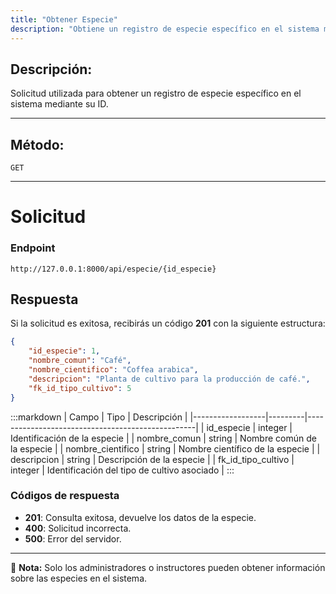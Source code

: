 ```yaml
---
title: "Obtener Especie"
description: "Obtiene un registro de especie específico en el sistema mediante su ID."
---
```


## Descripción:
Solicitud utilizada para obtener un registro de especie específico en el sistema mediante su ID.

---

## Método: 
```
GET
```
---

# **Solicitud**

### **Endpoint**
```
http://127.0.0.1:8000/api/especie/{id_especie}
```

## **Respuesta**

Si la solicitud es exitosa, recibirás un código **201** con la siguiente estructura:

```json
{
    "id_especie": 1,
    "nombre_comun": "Café",
    "nombre_cientifico": "Coffea arabica",
    "descripcion": "Planta de cultivo para la producción de café.",
    "fk_id_tipo_cultivo": 5
}
```

:::markdown
| Campo             | Tipo    | Descripción                                      |
|------------------|---------|--------------------------------------------------|
| id_especie      | integer | Identificación de la especie                    |
| nombre_comun    | string  | Nombre común de la especie                      |
| nombre_cientifico | string  | Nombre científico de la especie                 |
| descripcion     | string  | Descripción de la especie                        |
| fk_id_tipo_cultivo | integer | Identificación del tipo de cultivo asociado   |
:::

### **Códigos de respuesta**
- **201**: Consulta exitosa, devuelve los datos de la especie.
- **400**: Solicitud incorrecta.
- **500**: Error del servidor.

---

📄 **Nota:** Solo los administradores o instructores pueden obtener información sobre las especies en el sistema.

